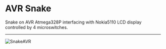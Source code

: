 # AVR Snake

Snake on AVR Atmega328P interfacing with Nokia5110 LCD display controlled by 4 microswitches.

***

![SnakeAVR](https://media.giphy.com/media/28DZ0mF3keZfb6PXXG/giphy.gif)
